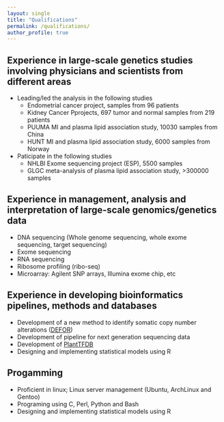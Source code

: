 ```yaml
---
layout: single
title: "Qualifications"
permalink: /qualifications/
author_profile: true
---
```


## Experience in large-scale genetics studies involving physicians and scientists from different areas
  - Leading/led the analysis in the following studies
    - Endometrial cancer project, samples from 96 patients
    - Kidney Cancer Pprojects, 697 tumor and normal samples from 219 patients
    - PUUMA MI and plasma lipid association study, 10030 samples from China
    - HUNT MI and plasma lipid association study, 6000 samples from Norway
  - Paticipate in the following studies
    - NHLBI Exome sequencing project (ESP), 5500 samples
    - GLGC meta-analysis of plasma lipid association study, >300000 samples

## Experience in management, analysis and interpretation of large-scale genomics/genetics data
  - DNA sequencing (Whole genome sequencing, whole exome sequencing, target sequencing)
  - Exome sequencing
  - RNA sequencing
  - Ribosome profiling (ribo-seq)
  - Microarray: Agilent SNP arrays, Illumina exome chip, etc

## Experience in developing bioinformatics pipelines, methods and databases
  - Development of a new method to identify somatic copy number alterations ([DEFOR](https://github.com/drzh/defor/))
  - Development of pipeline for next generation sequencing data
  - Development of [PlantTFDB](http://planttfdb.cbi.pku.edu.cn/)
  - Designing and implementing statistical models using R

## Progamming
  - Proficient in linux; Linux server management (Ubuntu, ArchLinux and Gentoo)
  - Programing using C, Perl, Python and Bash
  - Designing and implementing statistical models using R
